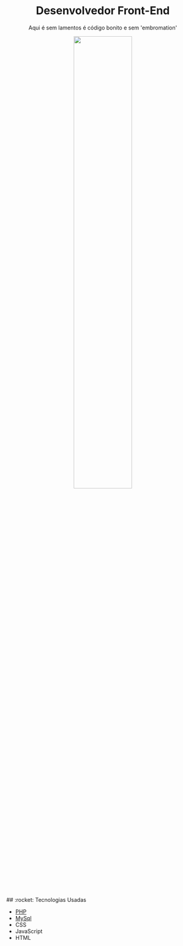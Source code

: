 <h1 align="center">Desenvolvedor Front-End</h1>
<p align="center">Aqui é sem lamentos é código bonito e sem 'embromation'</p> 
<div  align="center" style="margin-bottom:100px">
  <img width=55% align="center"  src="https://github-readme-streak-stats.herokuapp.com?user=lamentavelman&theme=radical&mode=weekly" />
</div>
  ## :rocket: Tecnologias Usadas
  
  -  [PHP](https://www.php.net/)
  -  [MySql](https://www.mysql.com/)
  -  CSS
  -  JavaScript
  -  HTML
<!--
**lamentavelman/lamentavelman** is a ✨ _special_ ✨ repository because its `README.md` (this file) appears on your GitHub profile.

Here are some ideas to get you started:

- 🔭 I’m currently working on ...
- 🌱 I’m currently learning ...
- 👯 I’m looking to collaborate on ...
- 🤔 I’m looking for help with ...
- 💬 Ask me about ...
- 📫 How to reach me: ...
- 😄 Pronouns: ...
- ⚡ Fun fact: ...
-->
